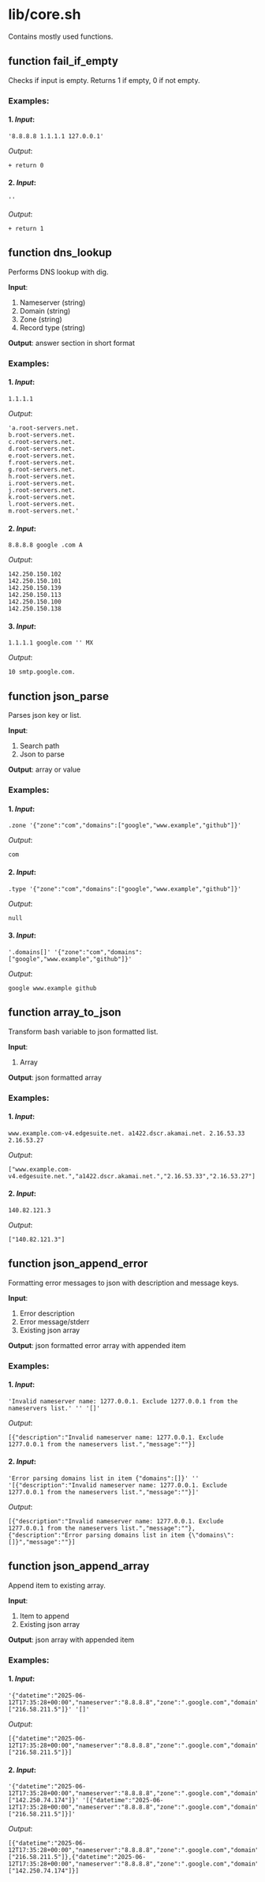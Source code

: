 # lib/core.sh

Contains mostly used functions.

## function fail_if_empty

Checks if input is empty. Returns 1 if empty, 0 if not empty.

### Examples:

#### 1. *Input*:
```
'8.8.8.8 1.1.1.1 127.0.0.1'
```

*Output*:
```
+ return 0
```

#### 2. *Input*:
```
''
```

*Output*:
```
+ return 1
```

## function dns_lookup

Performs DNS lookup with dig.

**Input**:
1. Nameserver (string)
2. Domain (string)
3. Zone (string)
4. Record type (string)

**Output**: answer section in short format

### Examples:

#### 1. *Input*:
```
1.1.1.1
```

*Output*:
```
'a.root-servers.net.
b.root-servers.net.
c.root-servers.net.
d.root-servers.net.
e.root-servers.net.
f.root-servers.net.
g.root-servers.net.
h.root-servers.net.
i.root-servers.net.
j.root-servers.net.
k.root-servers.net.
l.root-servers.net.
m.root-servers.net.'
```

#### 2. *Input*:
```
8.8.8.8 google .com A
```

*Output*:
```
142.250.150.102
142.250.150.101
142.250.150.139
142.250.150.113
142.250.150.100
142.250.150.138
```

#### 3. *Input*:
```
1.1.1.1 google.com '' MX
```

*Output*:
```
10 smtp.google.com.
```

## function json_parse

Parses json key or list.

**Input**:
1. Search path
2. Json to parse

**Output**: array or value

### Examples:

#### 1. *Input*:
```
.zone '{"zone":"com","domains":["google","www.example","github"]}'
```

*Output*:
```
com
```

#### 2. *Input*:
```
.type '{"zone":"com","domains":["google","www.example","github"]}'
```

*Output*:
```
null
```

#### 3. *Input*:
```
'.domains[]' '{"zone":"com","domains":["google","www.example","github"]}'
```

*Output*:
```
google www.example github
```

## function array_to_json

Transform bash variable to json formatted list.

**Input**:
1. Array

**Output**: json formatted array

### Examples:

#### 1. *Input*:
```
www.example.com-v4.edgesuite.net. a1422.dscr.akamai.net. 2.16.53.33 2.16.53.27
```

*Output*:
```
["www.example.com-v4.edgesuite.net.","a1422.dscr.akamai.net.","2.16.53.33","2.16.53.27"]
```

#### 2. *Input*:
```
140.82.121.3
```

*Output*:
```
["140.82.121.3"]
```

## function json_append_error

Formatting error messages to json with description and message keys.

**Input**:
1. Error description
2. Error message/stderr
3. Existing json array

**Output**: json formatted error array with appended item

### Examples:

#### 1. *Input*:
```
'Invalid nameserver name: 1277.0.0.1. Exclude 1277.0.0.1 from the nameservers list.' '' '[]'
```

*Output*:
```
[{"description":"Invalid nameserver name: 1277.0.0.1. Exclude 1277.0.0.1 from the nameservers list.","message":""}]
```

#### 2. *Input*:
```
'Error parsing domains list in item {"domains":[]}' '' '[{"description":"Invalid nameserver name: 1277.0.0.1. Exclude 1277.0.0.1 from the nameservers list.","message":""}]'
```

*Output*:
```
[{"description":"Invalid nameserver name: 1277.0.0.1. Exclude 1277.0.0.1 from the nameservers list.","message":""},{"description":"Error parsing domains list in item {\"domains\":[]}","message":""}]
```

## function json_append_array

Append item to existing array.

**Input**:
1. Item to append
2. Existing json array

**Output**: json array with appended item

### Examples:

#### 1. *Input*:
```
'{"datetime":"2025-06-12T17:35:28+00:00","nameserver":"8.8.8.8","zone":".google.com","domain":"mail","fqdn":"mail.google.com","type":"A","lookup":["216.58.211.5"]}' '[]'
```

*Output*:
```
[{"datetime":"2025-06-12T17:35:28+00:00","nameserver":"8.8.8.8","zone":".google.com","domain":"mail","fqdn":"mail.google.com","type":"A","lookup":["216.58.211.5"]}]
```

#### 2. *Input*:
```
'{"datetime":"2025-06-12T17:35:28+00:00","nameserver":"8.8.8.8","zone":".google.com","domain":"meet","fqdn":"meet.google.com","type":"A","lookup":["142.250.74.174"]}' '[{"datetime":"2025-06-12T17:35:28+00:00","nameserver":"8.8.8.8","zone":".google.com","domain":"mail","fqdn":"mail.google.com","type":"A","lookup":["216.58.211.5"]}]'
```

*Output*:
```
[{"datetime":"2025-06-12T17:35:28+00:00","nameserver":"8.8.8.8","zone":".google.com","domain":"mail","fqdn":"mail.google.com","type":"A","lookup":["216.58.211.5"]},{"datetime":"2025-06-12T17:35:28+00:00","nameserver":"8.8.8.8","zone":".google.com","domain":"meet","fqdn":"meet.google.com","type":"A","lookup":["142.250.74.174"]}]
```
